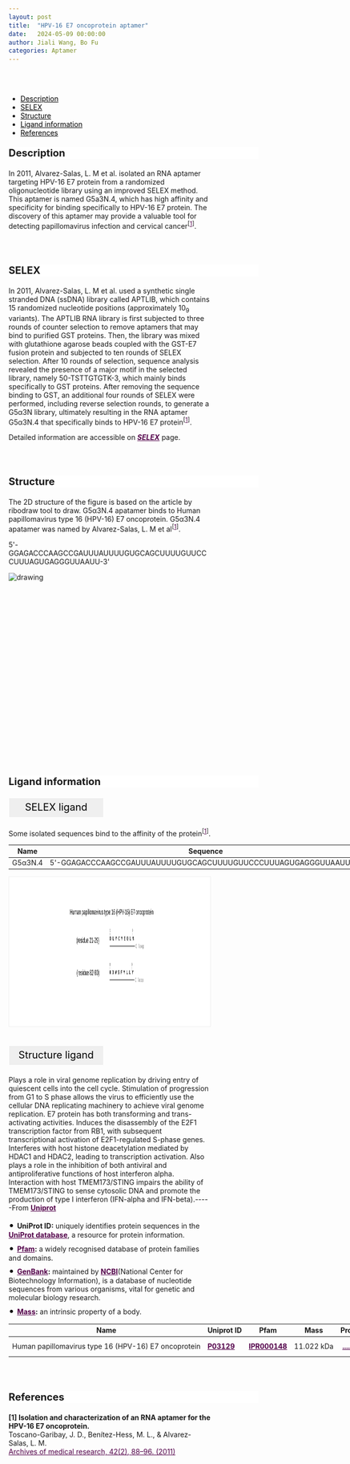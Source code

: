 ```yaml
---
layout: post
title:  "HPV-16 E7 oncoprotein aptamer"
date:   2024-05-09 00:00:00
author: Jiali Wang, Bo Fu
categories: Aptamer
---
```

<html>
<head>
  <style>
    /* 按钮容器样式 */
    .button-container {
      display: flex;
      justify-content: left;
      align-items: center;
      height: 50px;
    }
    /* 按钮样式 */
    .button {
      display: block;
      padding: 10px;
      font-size:24px;
      margin-right: 10px;
      text-align: center;
      background-color: #ffffff;
      color: #520049;
      text-decoration: none;
      border: 1px solid #520049;
      border-radius: 5px;
    }
    /* 鼠标悬停样式 */
    .button:hover {
      background-color: #c9c5c5;
      cursor: pointer;
    }
    h1, .h1 {
    font-size: 30px;
}
  </style>
</head>
</html>

<html lang="zh-cn">
<head>
<meta charset="utf-8"> 
<style>
  .header_box {
    display: block;
    font-size: 20px;
    font-weight: bold;
    background-color: #ffffff;
    text-decoration: none;
    border-radius: 1px;
    width: 500px;
    border-width: 1px 1px 2px 1px;
    border-color: #ffffff #ffffff #ffffff #ffffff;
}
.blowheader_box{
    display: block;
      padding: 6px;
      font-size:20px;
      margin-right: 10px;
      text-align: center;
      background-color: #efefef;
      color: #000000;
      text-decoration: none;
      border: 1px solid #ffffff;
      border-radius: 1px;
      width:190px;
      height:40px;
  }
  .box_style{
    background: #ffffff;
  }
  blockquote {
  margin: 0 0 0px;
  }
  .dot-paragraph::before {
            content: "• "; /* 点号和空格 */
            color: black; /* 设置点号颜色 */
            font-size: 20px; /* 调整点号大小 */
        }
  .dot-paragraph {
            margin: 5px 0; /* 调整带有点的段落的上下外边距 */
            line-height: 1.2; /* 调整带有点的段落的行高 */
        }
  .sequence-container {
      position: relative;
      max-width: 100%;
      white-space: normal;
      overflow-wrap: break-word;
    }
    .sequence-text {
      display: inline-block;
      white-space: nowrap;
      max-width: 100%;
      overflow: hidden;
    }
    .show-more {
      display: inline-block;
      color: #520049;
      cursor: pointer;
      font-weight: bold;
      text-decoration: underline;
    }
    .full-sequence {
      display: none;
    }
    .sequence-container.expanded .sequence-text {
      display: none;
    }
    .sequence-container.expanded .full-sequence {
      display: inline;
    }
    .sequence-container.collapsed .sequence-text {
      white-space: normal;
      display: inline-block;
      max-width: 100%;
    }
    * {
              margin: 0;
              padding: 0;
              box-sizing: border-box;
          }
</style>
</head>
<br>
<br>


<div class="side-nav">
<ul>
    <div class="side-nav-item"><li><a href="#description" style="color: #000000;">Description</a></li></div>
    <div class="side-nav-item"><li><a href="#SELEX" style="color: #000000;">SELEX</a></li></div>
    <div class="side-nav-item"><li><a href="#Structure" style="color: #000000;">Structure</a></li></div>
    <div class="side-nav-item"><li><a href="#ligand-recognition" style="color: #000000;">Ligand information</a></li></div>
    <div class="side-nav-item"><li><a href="#references" style="color: #000000;">References</a></li></div>
    </ul>
</div>


<p class="header_box" id="description">Description</p>
<p>In 2011, Alvarez-Salas, L. M et al. isolated an RNA aptamer targeting HPV-16 E7 protein from a randomized oligonucleotide library using an improved SELEX method. This aptamer is named G5a3N.4, which has high affinity and specificity for binding specifically to HPV-16 E7 protein. The discovery of this aptamer may provide a valuable tool for detecting papillomavirus infection and cervical cancer<sup>[<a href="#ref1" style="color:#520049">1</a>]</sup>.<br></p>
<br>
<br>


<p class="header_box" id="SELEX">SELEX</p>
<p>In 2011, Alvarez-Salas, L. M et al. used a synthetic single stranded DNA (ssDNA) library called APTLIB, which contains 15 randomized nucleotide positions (approximately 10<sub>9</sub> variants). The APTLIB RNA library is first subjected to three rounds of counter selection to remove aptamers that may bind to purified GST proteins. Then, the library was mixed with glutathione agarose beads coupled with the GST-E7 fusion protein and subjected to ten rounds of SELEX selection. After 10 rounds of selection, sequence analysis revealed the presence of a major motif in the selected library, namely 50-TSTTGTGTK-3, which mainly binds specifically to GST proteins. After removing the sequence binding to GST, an additional four rounds of SELEX were performed, including reverse selection rounds, to generate a G5α3N library, ultimately resulting in the RNA aptamer G5α3N.4 that specifically binds to HPV-16 E7 protein<sup>[<a href="#ref1" style="color:#520049">1</a>]</sup>.</p>
<p>Detailed information are accessible on <a href="{{ site.url }}{{ site.baseurl }}/SELEX" target="_blank" style="color:#520049"><b><i>SELEX</i></b></a> page.</p>
<br>
<br>


<p class="header_box" id="Structure">Structure</p>
<p>The 2D structure of the figure is based on the article by ribodraw tool to draw. G5α3N.4 apatamer binds to Human papillomavirus type 16 (HPV-16) E7 oncoprotein. G5α3N.4 apatamer was named by Alvarez-Salas, L. M et al<sup>[<a href="#ref1" style="color:#520049">1</a>]</sup>.</p>
<p>5'-GGAGACCCAAGCCGAUUUAUUUUGUGCAGCUUUUGUUCCCUUUAGUGAGGGUUAAUU-3'</p>
<img src="/images/2D/G5α3N.4_apatamer_2D1.svg" alt="drawing" style="width:800px;height:350px;display:block;margin:0 auto;border-radius:0;" class="img-responsive">
<div style="display: flex; justify-content: center;"></div>
<br>
<br>



<p class="header_box" id="ligand-recognition">Ligand information</p> 

<p class="blowheader_box">SELEX ligand</p>
<p>Some isolated sequences bind to the affinity of the protein<sup>[<a href="#ref1" style="color:#520049">1</a>]</sup>.</p>
<table class="table table-bordered" style="table-layout:fixed;width:1000px;margin-left:auto;margin-right:auto;" >
  <thead>
      <tr>
        <th onclick="sortTable(0)">Name</th>
        <th onclick="sortTable(1)">Sequence</th>
        <th onclick="sortTable(2)">Ligand</th>
        <th onclick="sortTable(3)">Affinity</th>
      </tr>
  </thead>
    <tbody>
      <tr>
        <td name="td0">G5α3N.4</td>
        <td name="td1">5'-GGAGACCCAAGCCGAUUUAUUUUGUGCAGCUUUUGUUCCCUUUAGUGAGGGUUAAUU-3'</td>
        <td name="td2">HPV-16 E7 protein</td>
        <td name="td3">1.9 μM</td>
      </tr>
	  </tbody>
  </table>
<div style="display: flex; justify-content: center;"></div>
<img src="/images/SELEX_ligand/HPV_16_SELEX_ligand.svg" alt="drawing" style="width:1000px;height:300px;border:solid 1px #efefef;display:block;margin:0 auto;border-radius:0;" class="img-responsive">
<div style="display: flex; justify-content: center;"></div>
<br>


<p class="blowheader_box">Structure ligand</p>
<p>Plays a role in viral genome replication by driving entry of quiescent cells into the cell cycle. Stimulation of progression from G1 to S phase allows the virus to efficiently use the cellular DNA replicating machinery to achieve viral genome replication. E7 protein has both transforming and trans-activating activities. Induces the disassembly of the E2F1 transcription factor from RB1, with subsequent transcriptional activation of E2F1-regulated S-phase genes. Interferes with host histone deacetylation mediated by HDAC1 and HDAC2, leading to transcription activation. Also plays a role in the inhibition of both antiviral and antiproliferative functions of host interferon alpha. Interaction with host TMEM173/STING impairs the ability of TMEM173/STING to sense cytosolic DNA and promote the production of type I interferon (IFN-alpha and IFN-beta).-----From <a href="https://www.uniprot.org/uniprotkb/P03129/entry" target="_blank" style="color:#520049; text-decoration: underline;"><b>Uniprot</b></a></p>

<p class="dot-paragraph"><b>UniProt ID:</b> uniquely identifies protein sequences in the <a href="https://www.uniprot.org/" target="_blank" style="color:#520049; text-decoration: underline;"><b>UniProt database</b></a>, a resource for protein information.</p>
<p class="dot-paragraph"><b><a href="https://www.ebi.ac.uk/interpro/" target="_blank" style="color:#520049; text-decoration: underline;"><b>Pfam</b></a>:</b> a widely recognised database of protein families and domains.</p>
<p class="dot-paragraph"><b><a href="https://www.ncbi.nlm.nih.gov/genbank/" target="_blank" style="color:#520049; text-decoration: underline;"><b>GenBank</b></a>:</b> maintained by <a href="https://www.ncbi.nlm.nih.gov/" target="_blank" style="color:#520049; text-decoration: underline;"><b>NCBI</b></a>(National Center for Biotechnology Information), is a database of nucleotide sequences from various organisms, vital for genetic and molecular biology research.</p>
<p class="dot-paragraph"><b><a href="https://en.wikipedia.org/wiki/Mass" target="_blank" style="color:#520049; text-decoration: underline;"><b>Mass</b></a>:</b> an intrinsic property of a body.</p>

<table class="table table-bordered" style="table-layout:fixed;width:1000px;margin-left:auto;margin-right:auto;" >
  <thead>
      <tr>
        <th onclick="sortTable(0)">Name</th>
        <th onclick="sortTable(1)">Uniprot ID</th>
        <th onclick="sortTable(2)">Pfam</th>
        <th onclick="sortTable(3)">Mass</th>
        <th onclick="sortTable(4)">Protein sequence</th>
        <th onclick="sortTable(5)">PDB ID</th>
        <th onclick="sortTable(6)">GenBank</th>
      </tr>
  </thead>
    <tbody>
      <tr>
        <td name="td0">Human papillomavirus type 16 (HPV-16) E7 oncoprotein</td>
        <td name="td1"><a href="https://www.uniprot.org/uniprotkb/P03129/entry" target="_blank" style="color:#520049"><b>P03129</b></a></td>
        <td name="td2"><a href="https://www.ebi.ac.uk/interpro/entry/InterPro/IPR000148/" target="_blank" style="color:#520049"><b>IPR000148</b></a></td>
        <td name="td3">11.022 kDa</td>
        <td name="td4">
        <div class="sequence-container">
          <span class="sequence-text"></span>
          <span class="show-more" onclick="toggleSequence(event)">......</span>
          <span class="full-sequence">MHGDTPTLHEYMLDLQPETTDLYCYEQLNDSSEEEDEIDGPAGQAEPDRAHYNIVTFCCKCDSTLRLCVQSTHVDIRTLEDLLMGTLGIVCPICSQKP</span>
        </div>
        </td>
        <td name="td5"><a href="https://www.rcsb.org/structure/4YOZ" target="_blank" style="color:#520049"><b>4YOZ</b></a><br><a href="https://www.rcsb.org/structure/6APN" target="_blank" style="color:#520049"><b>6APN</b></a></td>
        <td name="td6"><a href="https://www.ncbi.nlm.nih.gov/nuccore/K02718" target="_blank" style="color:#520049"><b>K02718</b></a></td>
      </tr>
	  </tbody>
  </table>
<br>
<br>

                 
<p class="header_box" id="references">References</p>
                
<a id="ref1"></a><font><strong>[1] Isolation and characterization of an RNA aptamer for the HPV-16 E7 oncoprotein.</strong></font><br />
Toscano-Garibay, J. D., Benítez-Hess, M. L., & Alvarez-Salas, L. M.<br />
<a href="https://pubmed.ncbi.nlm.nih.gov/21565620/" target="_blank" style="color:#520049">Archives of medical research, 42(2), 88–96. (2011)</a>
<br/>

<script>
    function toggleSequence(event) {
      const container = event.target.closest('.sequence-container');
      container.classList.toggle('expanded');
      const showMoreText = container.querySelector('.show-more');
      
      // 展开后按钮文本变化
      if (container.classList.contains('expanded')) {
        showMoreText.textContent = '...';  // 展开后显示 "..."
      } else {
        showMoreText.textContent = '......';  // 收起后显示 "......"
      }
    }

    // 页面加载时，限制序列文本为50个字符
    window.addEventListener('load', function() {
      const sequenceContainers = document.querySelectorAll('.sequence-container');
      sequenceContainers.forEach(container => {
        const fullSeqText = container.querySelector('.full-sequence').textContent;
        const truncatedText = fullSeqText.slice(0, 50);  // 只显示前50个字符
        container.querySelector('.sequence-text').textContent = truncatedText;
      });
    });
  </script>